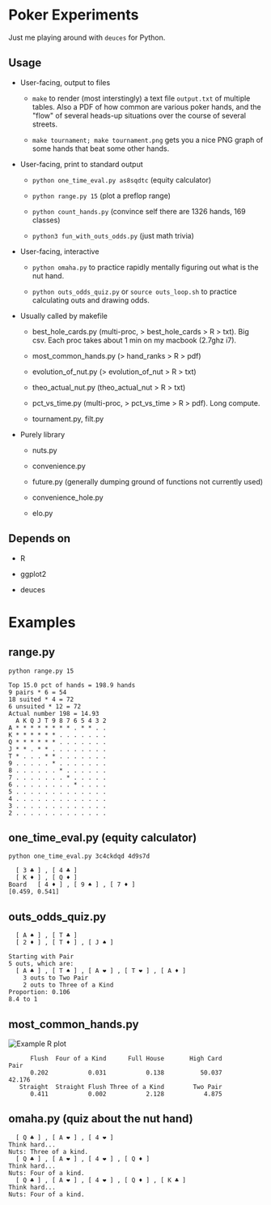 Poker Experiments
========

Just me playing around with `deuces` for Python.

Usage
--------
* User-facing, output to files

    * `make` to render (most interstingly) a text file `output.txt` of
      multiple tables. Also a PDF of how common are various poker
      hands, and the "flow" of several heads-up situations over the
      course of several streets.

    * `make tournament; make tournament.png` gets you a nice PNG graph
      of some hands that beat some other hands.

* User-facing, print to standard output

    * `python one_time_eval.py as8sqdtc` (equity calculator)

    * `python range.py 15` (plot a preflop range)

    * `python count_hands.py` (convince self there are 1326 hands, 169
      classes)

    * `python3 fun_with_outs_odds.py` (just math trivia)

* User-facing, interactive

    * `python omaha.py` to practice rapidly mentally figuring out what
      is the nut hand.

    * `python outs_odds_quiz.py` or `source outs_loop.sh` to practice
      calculating outs and drawing odds.

* Usually called by makefile

    * best_hole_cards.py (multi-proc, > best_hole_cards > R > txt).
      Big csv. Each proc takes about 1 min on my macbook (2.7ghz i7).

    * most_common_hands.py (> hand_ranks > R > pdf)

    * evolution_of_nut.py (> evolution_of_nut > R > txt)

    * theo_actual_nut.py (theo_actual_nut > R > txt)

    * pct_vs_time.py (multi-proc, > pct_vs_time > R > pdf). Long
      compute.

    * tournament.py, filt.py 

* Purely library

    * nuts.py

    * convenience.py

    * future.py (generally dumping ground of functions not currently
      used)

    * convenience_hole.py

    * elo.py

Depends on
--------

* R

* ggplot2

* deuces




Examples
========

range.py
--------

`python range.py 15`

    Top 15.0 pct of hands = 198.9 hands
    9 pairs * 6 = 54
    18 suited * 4 = 72
    6 unsuited * 12 = 72
    Actual number 198 = 14.93
      A K Q J T 9 8 7 6 5 4 3 2
    A * * * * * * * * . * * . .
    K * * * * * * . . . . . . .
    Q * * * * * * . . . . . . .
    J * * . * * . . . . . . . .
    T * . . . * * . . . . . . .
    9 . . . . . * . . . . . . .
    8 . . . . . . * . . . . . .
    7 . . . . . . . * . . . . .
    6 . . . . . . . . * . . . .
    5 . . . . . . . . . . . . .
    4 . . . . . . . . . . . . .
    3 . . . . . . . . . . . . .
    2 . . . . . . . . . . . . .

one_time_eval.py (equity calculator)
--------

`python one_time_eval.py 3c4ckdqd 4d9s7d`

      [ 3 ♣ ] , [ 4 ♣ ]  
      [ K ♦ ] , [ Q ♦ ]  
    Board   [ 4 ♦ ] , [ 9 ♠ ] , [ 7 ♦ ]  
    [0.459, 0.541]

outs_odds_quiz.py
--------

      [ A ♠ ] , [ T ♣ ]  
      [ 2 ♦ ] , [ T ♦ ] , [ J ♠ ]  
    
    Starting with Pair
    5 outs, which are:
      [ A ♣ ] , [ T ♠ ] , [ A ❤ ] , [ T ❤ ] , [ A ♦ ]  
        3 outs to Two Pair
        2 outs to Three of a Kind
    Proportion: 0.106
    8.4 to 1

most_common_hands.py
--------

![Example R plot](https://dl.dropboxusercontent.com/u/38640281/github_img/poker-rplot.png)

          Flush  Four of a Kind      Full House       High Card            Pair 
          0.202           0.031           0.138          50.037          42.176 
       Straight  Straight Flush Three of a Kind        Two Pair 
          0.411           0.002           2.128           4.875 

omaha.py (quiz about the nut hand)
--------

      [ Q ♣ ] , [ A ❤ ] , [ 4 ❤ ]  
    Think hard... 
    Nuts: Three of a kind.
      [ Q ♣ ] , [ A ❤ ] , [ 4 ❤ ] , [ Q ♦ ]  
    Think hard... 
    Nuts: Four of a kind.
      [ Q ♣ ] , [ A ❤ ] , [ 4 ❤ ] , [ Q ♦ ] , [ K ♣ ]  
    Think hard... 
    Nuts: Four of a kind.
